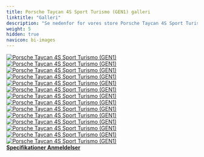```yaml
---
title: Porsche Taycan 4S Sport Turismo (GEN1) galleri
linktitle: "Galleri"
description: "Se nedenfor for vores store Porsche Taycan 4S Sport Turismo (GEN1) billedgalleri. Klik på billederne for versioner i høj opløsning."
weight: 5
hidden: true
navicon: bi-images
---
```

<!-- markdownlint-disable MD033 -->
<div class="row" id ="my-gallery">
	<div class="pswp-grid-item col-6 col-md-4">
		<a href="https://media.evkx.net/multimedia/models/porsche/taycan/taycan_4s_sport_turismo_gen1/exterior_1.jpg"
data-pswp-src="https://media.evkx.net/multimedia/models/porsche/taycan/taycan_4s_sport_turismo_gen1/exterior_1.jpg"
data-pswp-width="3000"
data-pswp-height="2001" 
target="_blank">
			<img src="https://media.evkx.net/multimedia/models/porsche/taycan/taycan_4s_sport_turismo_gen1/exterior_1_xst.jpg" alt="Porsche Taycan 4S Sport Turismo (GEN1)" class="img-fluid " />
		</a>
	</div>
	<div class="pswp-grid-item col-6 col-md-4">
		<a href="https://media.evkx.net/multimedia/models/porsche/taycan/taycan_4s_sport_turismo_gen1/exterior_2.jpg"
data-pswp-src="https://media.evkx.net/multimedia/models/porsche/taycan/taycan_4s_sport_turismo_gen1/exterior_2.jpg"
data-pswp-width="3000"
data-pswp-height="2001" 
target="_blank">
			<img src="https://media.evkx.net/multimedia/models/porsche/taycan/taycan_4s_sport_turismo_gen1/exterior_2_xst.jpg" alt="Porsche Taycan 4S Sport Turismo (GEN1)" class="img-fluid " />
		</a>
	</div>
	<div class="pswp-grid-item col-6 col-md-4">
		<a href="https://media.evkx.net/multimedia/models/porsche/taycan/taycan_4s_sport_turismo_gen1/exterior_3.jpg"
data-pswp-src="https://media.evkx.net/multimedia/models/porsche/taycan/taycan_4s_sport_turismo_gen1/exterior_3.jpg"
data-pswp-width="3000"
data-pswp-height="2001" 
target="_blank">
			<img src="https://media.evkx.net/multimedia/models/porsche/taycan/taycan_4s_sport_turismo_gen1/exterior_3_xst.jpg" alt="Porsche Taycan 4S Sport Turismo (GEN1)" class="img-fluid " />
		</a>
	</div>
	<div class="pswp-grid-item col-6 col-md-4">
		<a href="https://media.evkx.net/multimedia/models/porsche/taycan/taycan_4s_sport_turismo_gen1/exterior_4.jpg"
data-pswp-src="https://media.evkx.net/multimedia/models/porsche/taycan/taycan_4s_sport_turismo_gen1/exterior_4.jpg"
data-pswp-width="3000"
data-pswp-height="2001" 
target="_blank">
			<img src="https://media.evkx.net/multimedia/models/porsche/taycan/taycan_4s_sport_turismo_gen1/exterior_4_xst.jpg" alt="Porsche Taycan 4S Sport Turismo (GEN1)" class="img-fluid " />
		</a>
	</div>
	<div class="pswp-grid-item col-6 col-md-4">
		<a href="https://media.evkx.net/multimedia/models/porsche/taycan/taycan_4s_sport_turismo_gen1/frontseats_1.jpg"
data-pswp-src="https://media.evkx.net/multimedia/models/porsche/taycan/taycan_4s_sport_turismo_gen1/frontseats_1.jpg"
data-pswp-width="3000"
data-pswp-height="2001" 
target="_blank">
			<img src="https://media.evkx.net/multimedia/models/porsche/taycan/taycan_4s_sport_turismo_gen1/frontseats_1_xst.jpg" alt="Porsche Taycan 4S Sport Turismo (GEN1)" class="img-fluid " />
		</a>
	</div>
	<div class="pswp-grid-item col-6 col-md-4">
		<a href="https://media.evkx.net/multimedia/models/porsche/taycan/taycan_4s_sport_turismo_gen1/headlights_1.jpg"
data-pswp-src="https://media.evkx.net/multimedia/models/porsche/taycan/taycan_4s_sport_turismo_gen1/headlights_1.jpg"
data-pswp-width="3000"
data-pswp-height="2000" 
target="_blank">
			<img src="https://media.evkx.net/multimedia/models/porsche/taycan/taycan_4s_sport_turismo_gen1/headlights_1_xst.jpg" alt="Porsche Taycan 4S Sport Turismo (GEN1)" class="img-fluid " />
		</a>
	</div>
	<div class="pswp-grid-item col-6 col-md-4">
		<a href="https://media.evkx.net/multimedia/models/porsche/taycan/taycan_4s_sport_turismo_gen1/interior_1.jpg"
data-pswp-src="https://media.evkx.net/multimedia/models/porsche/taycan/taycan_4s_sport_turismo_gen1/interior_1.jpg"
data-pswp-width="3000"
data-pswp-height="2001" 
target="_blank">
			<img src="https://media.evkx.net/multimedia/models/porsche/taycan/taycan_4s_sport_turismo_gen1/interior_1_xst.jpg" alt="Porsche Taycan 4S Sport Turismo (GEN1)" class="img-fluid " />
		</a>
	</div>
	<div class="pswp-grid-item col-6 col-md-4">
		<a href="https://media.evkx.net/multimedia/models/porsche/taycan/taycan_4s_sport_turismo_gen1/interior_2.jpg"
data-pswp-src="https://media.evkx.net/multimedia/models/porsche/taycan/taycan_4s_sport_turismo_gen1/interior_2.jpg"
data-pswp-width="3000"
data-pswp-height="2001" 
target="_blank">
			<img src="https://media.evkx.net/multimedia/models/porsche/taycan/taycan_4s_sport_turismo_gen1/interior_2_xst.jpg" alt="Porsche Taycan 4S Sport Turismo (GEN1)" class="img-fluid " />
		</a>
	</div>
	<div class="pswp-grid-item col-6 col-md-4">
		<a href="https://media.evkx.net/multimedia/models/porsche/taycan/taycan_4s_sport_turismo_gen1/main_1.jpg"
data-pswp-src="https://media.evkx.net/multimedia/models/porsche/taycan/taycan_4s_sport_turismo_gen1/main_1.jpg"
data-pswp-width="3000"
data-pswp-height="2000" 
target="_blank">
			<img src="https://media.evkx.net/multimedia/models/porsche/taycan/taycan_4s_sport_turismo_gen1/main_1_xst.jpg" alt="Porsche Taycan 4S Sport Turismo (GEN1)" class="img-fluid " />
		</a>
	</div>
	<div class="pswp-grid-item col-6 col-md-4">
		<a href="https://media.evkx.net/multimedia/models/porsche/taycan/taycan_4s_sport_turismo_gen1/screens_1.jpg"
data-pswp-src="https://media.evkx.net/multimedia/models/porsche/taycan/taycan_4s_sport_turismo_gen1/screens_1.jpg"
data-pswp-width="3000"
data-pswp-height="2001" 
target="_blank">
			<img src="https://media.evkx.net/multimedia/models/porsche/taycan/taycan_4s_sport_turismo_gen1/screens_1_xst.jpg" alt="Porsche Taycan 4S Sport Turismo (GEN1)" class="img-fluid " />
		</a>
	</div>
	<div class="pswp-grid-item col-6 col-md-4">
		<a href="https://media.evkx.net/multimedia/models/porsche/taycan/taycan_4s_sport_turismo_gen1/secondrowseats_1.jpg"
data-pswp-src="https://media.evkx.net/multimedia/models/porsche/taycan/taycan_4s_sport_turismo_gen1/secondrowseats_1.jpg"
data-pswp-width="3000"
data-pswp-height="1912" 
target="_blank">
			<img src="https://media.evkx.net/multimedia/models/porsche/taycan/taycan_4s_sport_turismo_gen1/secondrowseats_1_xst.jpg" alt="Porsche Taycan 4S Sport Turismo (GEN1)" class="img-fluid " />
		</a>
	</div>
	<div class="pswp-grid-item col-6 col-md-4">
		<a href="https://media.evkx.net/multimedia/models/porsche/taycan/taycan_4s_sport_turismo_gen1/trunk_1.jpg"
data-pswp-src="https://media.evkx.net/multimedia/models/porsche/taycan/taycan_4s_sport_turismo_gen1/trunk_1.jpg"
data-pswp-width="3000"
data-pswp-height="1747" 
target="_blank">
			<img src="https://media.evkx.net/multimedia/models/porsche/taycan/taycan_4s_sport_turismo_gen1/trunk_1_xst.jpg" alt="Porsche Taycan 4S Sport Turismo (GEN1)" class="img-fluid " />
		</a>
	</div>
	<div class="pswp-grid-item col-6 col-md-4">
		<a href="https://media.evkx.net/multimedia/models/porsche/taycan/taycan_4s_sport_turismo_gen1/trunk_2.jpg"
data-pswp-src="https://media.evkx.net/multimedia/models/porsche/taycan/taycan_4s_sport_turismo_gen1/trunk_2.jpg"
data-pswp-width="3000"
data-pswp-height="1747" 
target="_blank">
			<img src="https://media.evkx.net/multimedia/models/porsche/taycan/taycan_4s_sport_turismo_gen1/trunk_2_xst.jpg" alt="Porsche Taycan 4S Sport Turismo (GEN1)" class="img-fluid " />
		</a>
	</div>
	<div class="pswp-grid-item col-6 col-md-4">
		<a href="https://media.evkx.net/multimedia/models/porsche/taycan/taycan_4s_sport_turismo_gen1/wheels_1.jpg"
data-pswp-src="https://media.evkx.net/multimedia/models/porsche/taycan/taycan_4s_sport_turismo_gen1/wheels_1.jpg"
data-pswp-width="3000"
data-pswp-height="2001" 
target="_blank">
			<img src="https://media.evkx.net/multimedia/models/porsche/taycan/taycan_4s_sport_turismo_gen1/wheels_1_xst.jpg" alt="Porsche Taycan 4S Sport Turismo (GEN1)" class="img-fluid " />
		</a>
	</div>
</div>
<script type="module">
  import PhotoSwipeLightbox from '/js/photoswipe-lightbox.esm.js';
    const lightbox = new PhotoSwipeLightbox({
       gallery: '#my-gallery',
        children: 'a',
        pswpModule: () => import('/js/photoswipe.esm.js')
    });
lightbox.init();
</script>
<div class="mt-3 mb-3">
<a href="../specifications/" class="text-decoration-none text-black">
<strong><i class="bi-arrow-left"></i> Specifikationer </strong>
</a>
<a href="../reviews/" class="text-decoration-none text-black float-end">
<strong>Anmeldelser <i class="bi-arrow-right"></i></strong>
</a>
</div>
